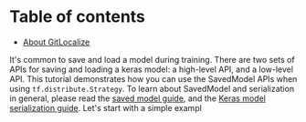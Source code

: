 # Table of contents

* [About GitLocalize](README.md)

It's common to save and load a model during training. There are two sets of APIs for saving and loading a keras model: a high-level API, and a low-level API. This tutorial demonstrates how you can use the SavedModel APIs when using `tf.distribute.Strategy`. To learn about SavedModel and serialization in general, please read the [saved model guide](../../guide/saved_model.ipynb), and the [Keras model serialization guide](../../guide/keras/save_and_serialize.ipynb). Let's start with a simple exampl

